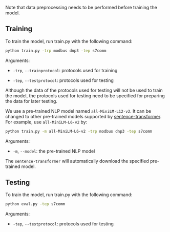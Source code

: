 Note that data preprocessing needs to be performed before training the model.

## Training

To train the model, run train.py with the following command:

```bash
python train.py -trp modbus dnp3 -tep s7comm
```

Arguments:

- `-trp`, `--trainprotocol`: protocols used for training

- `-tep`, `--testprotocol`: protocols used for testing

Although the data of the protocols used for testing will not be used to train the model, the protocols used for testing need to be specified for preparing the data for later testing.

We use a pre-trained NLP model named `all-MiniLM-L12-v2`. It can be changed to other pre-trained models supported by [sentence-transformer](https://github.com/UKPLab/sentence-transformers). For example,  use `all-MiniLM-L6-v2` by:

```bash
python train.py -m all-MiniLM-L6-v2 -trp modbus dnp3 -tep s7comm
```

Arguments:

* `-m`, `--model`: the pre-trained NLP model

The `sentence-transformer` will automatically download the specified pre-trained model.

## Testing

To train the model, run train.py with the following command:

```bash
python eval.py -tep s7comm
```

Arguments:

* `-tep`, `--testprotocol`: protocols used for testing
